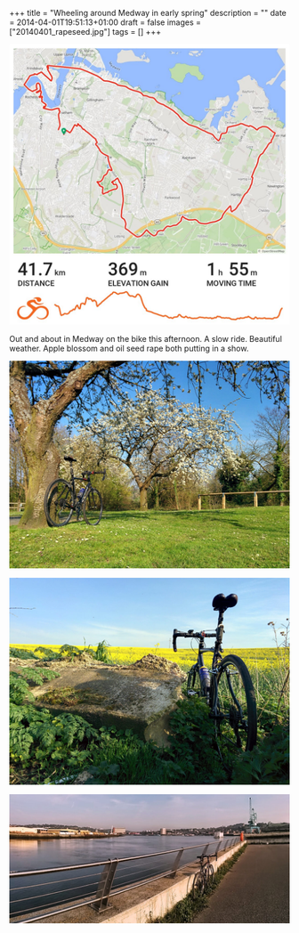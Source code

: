+++
title = "Wheeling around Medway in early spring"
description = ""
date = 2014-04-01T19:51:13+01:00
draft = false
images = ["20140401_rapeseed.jpg"]
tags = []
+++

![A cycling route map showing a 41.7km loop around Medway area in Kent, UK, with 369m elevation gain and 1h 55m moving time. The route passes through locations including Rochester, Chatham, Gillingham, Rainham, and surrounding areas. Below the map is an elevation profile showing gradual climbs and descents throughout the route.](route_map.jpg)

Out and about in Medway on the bike this afternoon. A slow ride. Beautiful weather. Apple blossom and oil seed rape both putting in a show.

![A touring bicycle leaning against a tree trunk in a park setting. Behind the bike is a beautiful apple tree in full white blossom against a clear blue sky. The scene is set on green grass with other trees visible in the background.](20140401_appleblossom.jpg)

![A touring bicycle positioned beside a concrete water trough or culvert in a rural farm setting. In the background is a vibrant field of bright yellow rapeseed (canola) flowers stretching to the horizon.](20140401_rapeseed.jpg)

![A touring bicycle parked against metal railings beside the River Medway. The river stretches into the distance with industrial buildings and structures visible on the opposite bank. The path appears to be part of a waterside cycling route with modern safety barriers.](20140401_riverside.jpg)
